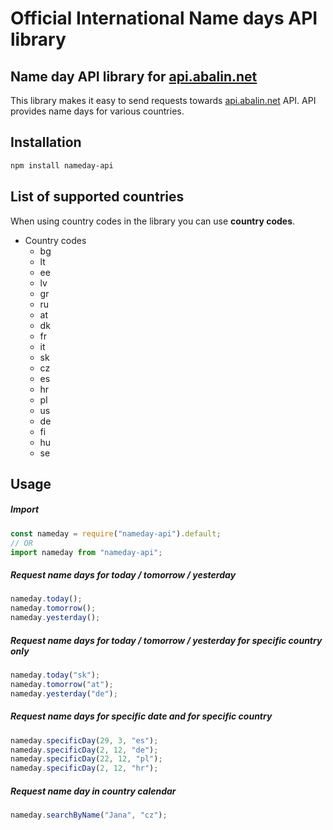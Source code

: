# Official International Name days API library

## Name day API library for [api.abalin.net](https://api.abalin.net)

This library makes it easy to send requests towards [api.abalin.net](https://api.abalin.net) API.
API provides name days for various countries.

## Installation

```bash
npm install nameday-api
```

## List of supported countries

When using country codes in the library you can use **country codes**.

- Country codes
  - bg
  - lt
  - ee
  - lv
  - gr
  - ru
  - at
  - dk
  - fr
  - it
  - sk
  - cz
  - es
  - hr
  - pl
  - us
  - de
  - fi
  - hu
  - se

## Usage

##### Import

```javascript
const nameday = require("nameday-api").default;
// OR
import nameday from "nameday-api";
```

##### Request name days for today / tomorrow / yesterday

```javascript
nameday.today();
nameday.tomorrow();
nameday.yesterday();
```

##### Request name days for today / tomorrow / yesterday for specific country only

```javascript
nameday.today("sk");
nameday.tomorrow("at");
nameday.yesterday("de");
```

##### Request name days for specific date and for specific country

```javascript
nameday.specificDay(29, 3, "es");
nameday.specificDay(2, 12, "de");
nameday.specificDay(22, 12, "pl");
nameday.specificDay(2, 12, "hr");
```

##### Request name day in country calendar

```javascript
nameday.searchByName("Jana", "cz");
```
